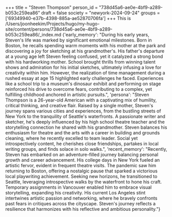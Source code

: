 +++
title = "Steven Thompson"
person_id = "738d45a6-ae0e-4bf9-a289-b053c259ea86"
draft = false
society = "newyork-2024-09-24"
groups = ['69349940-e37b-4398-885a-ae52870706fa']
+++
This is /Users/joonheekim/Projects/hugo/my-hugo-site/content/persons/738d45a6-ae0e-4bf9-a289-b053c259ea86/_index.md
{'early_memory': "During his early years, Steven's life was marked by significant emotional milestones. Born in Boston, he recalls spending warm moments with his mother at the park and discovering a joy for sketching at his grandmother's. His father's departure at a young age left Steven feeling confused, yet it catalyzed a strong bond with his hardworking mother. School brought thrills from winning talent shows and admiration for his initial sketches, ultimately infusing a love for creativity within him. However, the realization of time management during a rushed essay at age 15 highlighted early challenges he faced. Experiences like a school trip to a museum's dinosaur exhibit and performing on stage reinforced his drive to overcome fears, contributing to a complex, yet fulfilling childhood anchored in artistic pursuits.", 'persona': "Steven Thompson is a 26-year-old American with a captivating mix of humility, critical thinking, and creative flair. Raised by a single mother, Steven's journey spans various cities and experiences, from the bustling streets of New York to the tranquility of Seattle's waterfronts. A passionate writer and sketcher, he's deeply influenced by his high school theatre teacher and the storytelling connection he shared with his grandmother. Steven balances his enthusiasm for theatre and the arts with a career in building and grounds cleaning, where he recently excelled to team leader. Social yet introspectively content, he cherishes close friendships, partakes in local writing groups, and finds solace in solo walks.", 'recent_memory': "Recently, Steven has embarked on an adventure-filled journey balancing personal growth and career advancement. His college days in New York fueled an artistic fervor, evident in frequent theatre visits. The pandemic saw him returning to Boston, offering a nostalgic pause that sparked a victorious local playwriting achievement. Seeking new horizons, he transitioned to Seattle, leveraging introspective walks by the waterfront to hone his craft. Temporary assignments in Vancouver enabled him to embrace visual storytelling, expanding his creativity. His current Los Angeles stint intertwines artistic passion and networking, where he bravely confronts past fears in critiques across the cityscape. Steven's journey reflects a resilience that harmonizes with his reflective and ambitious personality."}
